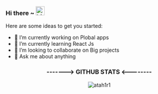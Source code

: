### Hi there ~ <img src="https://user-images.githubusercontent.com/1303154/88677602-1635ba80-d120-11ea-84d8-d263ba5fc3c0.gif" width="24px" alt="hi">

Here are some ideas to get you started:
- 🔭 I’m currently working on Plobal apps
- 🌱 I’m currently learning React Js
- 👯 I’m looking to collaborate on Big projects
- 💬 Ask me about anything

<h3 align="center"> -------> GITHUB STATS <-------- </h3>
<p align="center"> <img src="https://github-readme-stats.vercel.app/api?username=atah1r1&show_icons=true&theme=gotham" alt="atah1r1" />
